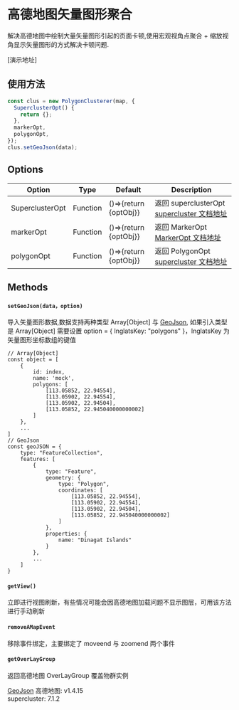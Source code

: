 # 高德地图矢量图形聚合

解决高德地图中绘制大量矢量图形引起的页面卡顿,使用宏观视角点聚合 + 缩放视角显示矢量图形的方式解决卡顿问题.

[演示地址]

## 使用方法

```js
const clus = new PolygonClusterer(map, {
  SuperclusterOpt() {
    return {};
  },
  markerOpt,
  polygonOpt,
});
clus.setGeoJson(data);
```

## Options

| Option          | Type     | Default               | Description                                                                                               |
| --------------- | -------- | --------------------- | ----------------------------------------------------------------------------------------------------------|
| SuperclusterOpt | Function | ()=>{return {optObj}} | 返回 superclusterOpt [supercluster 文档地址](https://github.com/mapbox/supercluster)                       |
| markerOpt       | Function | ()=>{return {optObj}} | 返回 MarkerOpt [MarkerOpt 文档地址](https://lbs.amap.com/api/javascript-api/reference/overlay#marker)      |
| polygonOpt      | Function | ()=>{return {optObj}} | 返回 PolygonOpt [supercluster 文档地址](https://lbs.amap.com/api/javascript-api/reference/overlay#polygon) |

## Methods

#### `setGeoJson(data，option)`

导入矢量图形数据,数据支持两种类型 Array[Object] 与 [GeoJson](https://geojson.org/), 如果引入类型是 Array[Object] 需要设置 option = { lnglatsKey: "polygons" }，lnglatsKey 为矢量图形坐标数组的键值

```
// Array[Object]
const object = [
    {
        id: index,
        name: 'mock',
        polygons: [
            [113.05852, 22.94554],
            [113.05902, 22.94554],
            [113.05902, 22.94504],
            [113.05852, 22.945040000000002]
        ]
    },
    ...
]
// GeoJson
const geoJSON = {
    type: "FeatureCollection",
    features: [
        {
            type: "Feature",
            geometry: {
                type: "Polygon",
                coordinates: [
                    [113.05852, 22.94554],
                    [113.05902, 22.94554],
                    [113.05902, 22.94504],
                    [113.05852, 22.945040000000002]
                ]
            },
            properties: {
                name: "Dinagat Islands"
            }
        },
        ...
    ]
}

```

#### `getView()`

立即进行视图刷新，有些情况可能会因高德地图加载问题不显示图层，可用该方法进行手动刷新

#### `removeAMapEvent`

移除事件绑定，主要绑定了 moveend 与 zoomend 两个事件

#### `getOverLayGroup`

返回高德地图 OverLayGroup 覆盖物群实例

[GeoJson](https://geojson.org/)
高德地图: v1.4.15  
supercluster: 7.1.2
